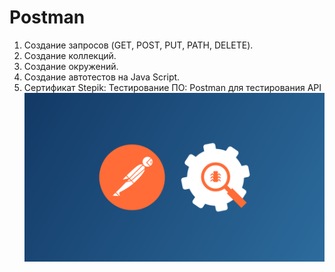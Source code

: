 # Postman
1. Создание запросов (GET, POST, PUT, PATH, DELETE).
2. Создание коллекций.
3. Создание окружений.
4. Создание автотестов на Java Script.
5. Сертификат Stepik: Тестирование ПО: Postman для тестирования API
![Postman](https://github.com/NatashaSmolyak/Postman/blob/main/assets/Postman.png)
